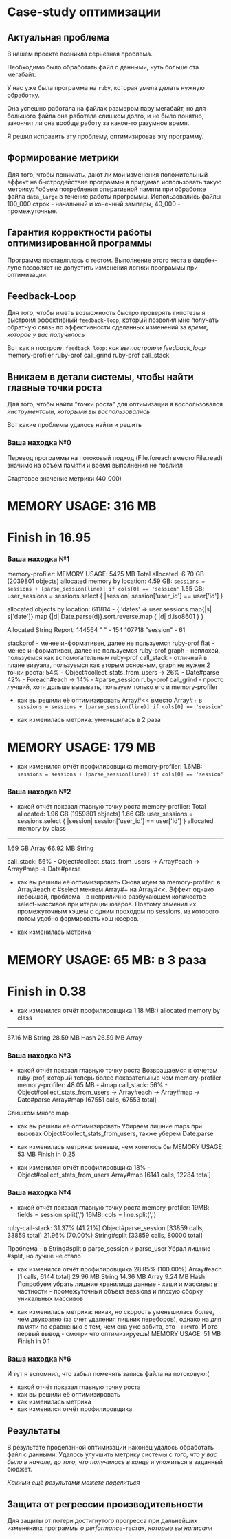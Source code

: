 # Case-study оптимизации

## Актуальная проблема
В нашем проекте возникла серьёзная проблема.

Необходимо было обработать файл с данными, чуть больше ста мегабайт.

У нас уже была программа на `ruby`, которая умела делать нужную обработку.

Она успешно работала на файлах размером пару мегабайт, но для большого файла она работала слишком долго, и не было понятно, закончит ли она вообще работу за какое-то разумное время.

Я решил исправить эту проблему, оптимизировав эту программу.

## Формирование метрики
Для того, чтобы понимать, дают ли мои изменения положительный эффект на быстродействие программы я придумал использовать такую метрику: *объем потребления оперативной памяти при обработке файла `data_large` в течение работы программы. Использовались файлы 100_000 строк - начальный и конечный замперы, 40_000 - промежуточные.

## Гарантия корректности работы оптимизированной программы
Программа поставлялась с тестом. Выполнение этого теста в фидбек-лупе позволяет не допустить изменения логики программы при оптимизации.

## Feedback-Loop
Для того, чтобы иметь возможность быстро проверять гипотезы я выстроил эффективный `feedback-loop`, который позволил мне получать обратную связь по эффективности сделанных изменений за *время, которое у вас получилось*

Вот как я построил `feedback_loop`: *как вы построили feedback_loop*
memory-profiler
ruby-prof call_grind
ruby-prof call_stack

## Вникаем в детали системы, чтобы найти главные точки роста
Для того, чтобы найти "точки роста" для оптимизации я воспользовался *инструментами, которыми вы воспользовались*

Вот какие проблемы удалось найти и решить

### Ваша находка №0
Перевод программы на потоковый подход (File.foreach вместо File.read) значимо на объем памяти и время выполнения не повлиял

Стартовое значение метрики (40_000)
# MEMORY USAGE: 316 MB
# Finish in 16.95

### Ваша находка №1
memory-profiler:
MEMORY USAGE: 5425 MB
Total allocated: 6.70 GB (2039801 objects)
allocated memory by location: 
4.59 GB: `sessions = sessions + [parse_session(line)] if cols[0] == 'session'`
1.55 GB: user_sessions = sessions.select { |session| session['user_id'] == user['id'] }

allocated objects by location:
611814 - { 'dates' => user.sessions.map{|s| s['date']}.map {|d| Date.parse(d)}.sort.reverse.map { |d| d.iso8601 } }

Allocated String Report:
144564  " " - 154
107718  "session" - 61

stackprof - менее информативен, далее не пользуемся
ruby-prof flat - менее информативен, далее не пользуемся
ruby-prof graph - неплохой, пользуемся как вспомогательным
ruby-prof call_stack - отличный в плане визуала, пользуемся как вторым основным, graph не нужен
2 точки роста:
54% - Object#collect_stats_from_users
  -> 26% - Date#parse
42% - Foreach#each
  -> 14% - #parse_session
ruby-prof call_grind - просто лучший, хотя дольше вызывать, пользуем только его и memory-profiler

- как вы решили её оптимизировать
Array#<< вместо Array#+ в `sessions = sessions + [parse_session(line)] if cols[0] == 'session'`

- как изменилась метрика: уменьшилась в 2 раза
# MEMORY USAGE: 179 MB

- как изменился отчёт профилировщика
memory-profiler:
1.6MB: `sessions = sessions + [parse_session(line)] if cols[0] == 'session'`

### Ваша находка №2
- какой отчёт показал главную точку роста
memory-profiler:
Total allocated: 1.96 GB (1959801 objects)
1.66 GB: user_sessions = sessions.select { |session| session['user_id'] == user['id'] }
allocated memory by class
-----------------------------------
   1.69 GB  Array
  66.92 MB  String

call_stack:
56% - Object#collect_stats_from_users
  -> Array#each
    -> Array#map
      -> Data#parse

- как вы решили её оптимизировать
Снова идем за memory-profiler: в Array#each с #select меняем Array#+ на Array#<<. Эффект однако небоьшой, проблема - 
в неприлично разбухающем количестве select-массивов при итерации юзеров. Поэтому заменил их промежуточным хэшем с одним проходом по sessions, из которого потом удобно формировать хэш юзеров.

- как изменилась метрика
# MEMORY USAGE: 65 MB: в 3 раза
# Finish in 0.38

- как изменился отчёт профилировщика
1.18 MB:)
allocated memory by class
-----------------------------------
  67.16 MB  String
  28.59 MB  Hash
  26.59 MB  Array

### Ваша находка №3
- какой отчёт показал главную точку роста
Возвращаемся к отчетам ruby-prof, который теперь более показательные чем memory-profiler
memory-profiler:
48.05 MB - #map
call_stack:
56% - Object#collect_stats_from_users
  -> Array#each
    -> Array#map
      -> Date#parse
Array#map [67551 calls, 67553 total]

Слишком много map
- как вы решили её оптимизировать
Убираем лишние maps при вызовах Object#collect_stats_from_users, также уберем Date.parse

- как изменилась метрика: меньше, чем хотелось бы
MEMORY USAGE: 53 MB
Finish in 0.25

- как изменился отчёт профилировщика
18% - Object#collect_stats_from_users
Array#map [6141 calls, 12284 total]

### Ваша находка №4
- какой отчёт показал главную точку роста
memory-profiler:
19MB: fields = session.split(',')
16MB: cols = line.split(',')

ruby-call-stack:
31.37% (41.21%) Object#parse_session [33859 calls, 33859 total]
21.96% (70.00%) String#split [33859 calls, 80000 total]

Проблема - в String#split в parse_session и parse_user
Убрал лишние #split, но лучше не стало
- как изменился отчёт профилировщика
28.85% (100.00%) Array#each [1 calls, 6144 total]
29.96 MB  String
14.36 MB  Array
 9.24 MB  Hash
Попробуем убрать лишние хранилища данные - хэши и массивы: в частности - промежуточный объект sessions и плохую сборку уникальных массивов

- как изменилась метрика: никак, но скорость уменьшилась более, чем двукратно (за счет удаления лишних переборов), однако на для памяти по сравнению с тем, чем она уже забита, это - ничто. И это первый вывод - смотри что оптимизируешь!
MEMORY USAGE: 51 MB
Finish in 0.1

### Ваша находка №6
И тут я вспомнил, что забыл поменять запись файла на потоковую:(
- какой отчёт показал главную точку роста
- как вы решили её оптимизировать
- как изменилась метрика
- как изменился отчёт профилировщика

## Результаты
В результате проделанной оптимизации наконец удалось обработать файл с данными.
Удалось улучшить метрику системы с *того, что у вас было в начале, до того, что получилось в конце* и уложиться в заданный бюджет.

*Какими ещё результами можете поделиться*

## Защита от регрессии производительности
Для защиты от потери достигнутого прогресса при дальнейших изменениях программы *о performance-тестах, которые вы написали*
